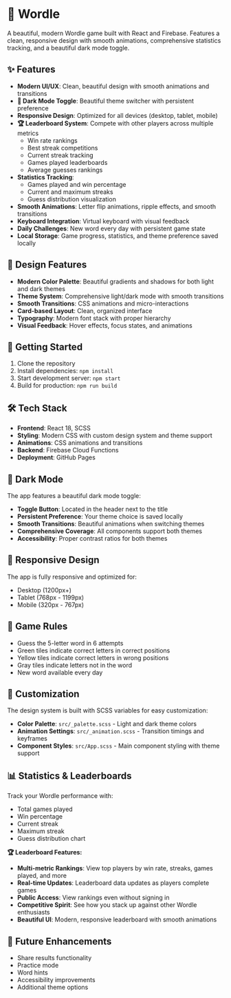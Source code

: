 # 🧩 Wordle

A beautiful, modern Wordle game built with React and Firebase. Features a clean, responsive design with smooth animations, comprehensive statistics tracking, and a beautiful dark mode toggle.

## ✨ Features

- **Modern UI/UX**: Clean, beautiful design with smooth animations and transitions
- **🌙 Dark Mode Toggle**: Beautiful theme switcher with persistent preference
- **Responsive Design**: Optimized for all devices (desktop, tablet, mobile)
- **🏆 Leaderboard System**: Compete with other players across multiple metrics
  - Win rate rankings
  - Best streak competitions
  - Current streak tracking
  - Games played leaderboards
  - Average guesses rankings
- **Statistics Tracking**: 
  - Games played and win percentage
  - Current and maximum streaks
  - Guess distribution visualization
- **Smooth Animations**: Letter flip animations, ripple effects, and smooth transitions
- **Keyboard Integration**: Virtual keyboard with visual feedback
- **Daily Challenges**: New word every day with persistent game state
- **Local Storage**: Game progress, statistics, and theme preference saved locally

## 🎨 Design Features

- **Modern Color Palette**: Beautiful gradients and shadows for both light and dark themes
- **Theme System**: Comprehensive light/dark mode with smooth transitions
- **Smooth Transitions**: CSS animations and micro-interactions
- **Card-based Layout**: Clean, organized interface
- **Typography**: Modern font stack with proper hierarchy
- **Visual Feedback**: Hover effects, focus states, and animations

## 🚀 Getting Started

1. Clone the repository
2. Install dependencies: `npm install`
3. Start development server: `npm start`
4. Build for production: `npm run build`

## 🛠️ Tech Stack

- **Frontend**: React 18, SCSS
- **Styling**: Modern CSS with custom design system and theme support
- **Animations**: CSS animations and transitions
- **Backend**: Firebase Cloud Functions
- **Deployment**: GitHub Pages

## 🌙 Dark Mode

The app features a beautiful dark mode toggle:
- **Toggle Button**: Located in the header next to the title
- **Persistent Preference**: Your theme choice is saved locally
- **Smooth Transitions**: Beautiful animations when switching themes
- **Comprehensive Coverage**: All components support both themes
- **Accessibility**: Proper contrast ratios for both themes

## 📱 Responsive Design

The app is fully responsive and optimized for:
- Desktop (1200px+)
- Tablet (768px - 1199px)
- Mobile (320px - 767px)

## 🎯 Game Rules

- Guess the 5-letter word in 6 attempts
- Green tiles indicate correct letters in correct positions
- Yellow tiles indicate correct letters in wrong positions
- Gray tiles indicate letters not in the word
- New word available every day

## 🔧 Customization

The design system is built with SCSS variables for easy customization:
- **Color Palette**: `src/_palette.scss` - Light and dark theme colors
- **Animation Settings**: `src/_animation.scss` - Transition timings and keyframes
- **Component Styles**: `src/App.scss` - Main component styling with theme support

## 📊 Statistics & Leaderboards

Track your Wordle performance with:
- Total games played
- Win percentage
- Current streak
- Maximum streak
- Guess distribution chart

**🏆 Leaderboard Features:**
- **Multi-metric Rankings**: View top players by win rate, streaks, games played, and more
- **Real-time Updates**: Leaderboard data updates as players complete games
- **Public Access**: View rankings even without signing in
- **Competitive Spirit**: See how you stack up against other Wordle enthusiasts
- **Beautiful UI**: Modern, responsive leaderboard with smooth animations

## 🌟 Future Enhancements

- Share results functionality
- Practice mode
- Word hints
- Accessibility improvements
- Additional theme options
